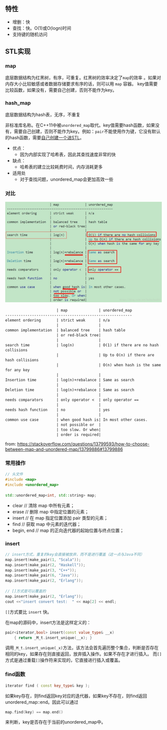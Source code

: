 ## 特性

- 增删：快
- 查找：快。O(1)或O(logn)时间
- 支持键的随机访问

## STL实现

### map 

底层数据结构为红黑树，有序，可重复。红黑树的效率决定了`map`的效率 。如果对内存大小比较敏感或者数据存储要求有序的话，则可以用 `map` 容器。  key值需要比较函数，如果没有，需要自己创建，否则不能作为key。

### hash_map

底层数据结构为hash表，无序，不重复  

非标准库名称。在C++11中被`unordered_map`取代。key值需要hash函数，如果没有，需要自己创建，否则不能作为key。例如：`pair`不能使用作为键，它没有默认的hash函数，需要[自己创建一个进STL](https://stackoverflow.com/questions/20590656/error-for-hash-function-of-pair-of-ints)。

- 优点：
  - 因为内部实现了哈希表，因此其查找速度非常的快
- 缺点：
  - 哈希表的建立比较耗费时间，内存消耗更多
- 适用处
  - 对于查找问题，unordered_map会更加高效一些

 ### 对比

![img](../../../../assets/crjdvyok8u.jpeg) 

```
                       | map              | unordered_map
---------------------------------------------------------
element ordering       | strict weak      | n/a 
                       |                  |
common implementation  | balanced tree    | hash table
                       | or red-black tree|  
                       |                  |
search time            | log(n)           | O(1) if there are no hash collisions
                       |                  | Up to O(n) if there are hash collisions 
                       |                  | O(n) when hash is the same for any key
                       |                  |     
Insertion time         | log(n)+rebalance | Same as search
                       |                  | 
Deletion time          | log(n)+rebalance | Same as search
                       |                  | 
needs comparators      | only operator <  | only operator ==
                       |                  |
needs hash function    | no               | yes
                       |                  |
common use case        | when good hash is| In most other cases. 
                       | not possible or  | 
                       | too slow. Or when|
                       | order is required| 
```

from: https://stackoverflow.com/questions/13799593/how-to-choose-between-map-and-unordered-map/13799886#13799886

### 常用操作

```C++
// 头文件
#include <map>
#include <unordered_map>

std::unordered_map<int, std::string> map;
```

- clear  // 清除 map 中所有元素；
- erase  // 删除 map 中指定位置的元素；
- insert  // 在 map 指定位置添加 pair 类型的元素；
- find // 获取 map 中元素的迭代器；
- begin, end  // map 的正向迭代器的起始位置与终点位置；

### insert

```cpp
// insert方式，重复的key会直接被放弃，而不是进行覆盖（这一点与Java不同） 
map.insert(make_pair(1, "Scala"));
map.insert(make_pair(2, "Haskell"));
map.insert(make_pair(3, "C++"));
map.insert(make_pair(6, "Java"));
map.insert(make_pair(2, "Erlang"));

// []方式是可以覆盖的
map.insert(make_pair(2, "Erlang"));  
cout <<"insert convert test:  " << map[2] << endl;
```
`[]`方式要比 `insert` 快。

在map的源码中，insert方法是这样定义的：

```cpp
pair<iterator,bool> insert(const value_type& __x) 
    { return _M_t.insert_unique(__x); }
```

调用`_M_t.insert_unique(_x)`方法，该方法会首先遍历整个集合，判断是否存在相同的key，如果存在则直接返回，放弃插入操作。如果不存在才进行插入。 而`[]`方式是通过重载`[]`操作符来实现的，它直接进行插入或覆盖。

### find函数

```cpp
iterator find ( const key_type& key );
```

如果key存在，则find返回key对应的迭代器，如果key不存在，则find返回unordered_map::end。因此可以通过

```cpp
map.find(key) == map.end()
```

 来判断，key是否存在于当前的unordered_map中。 